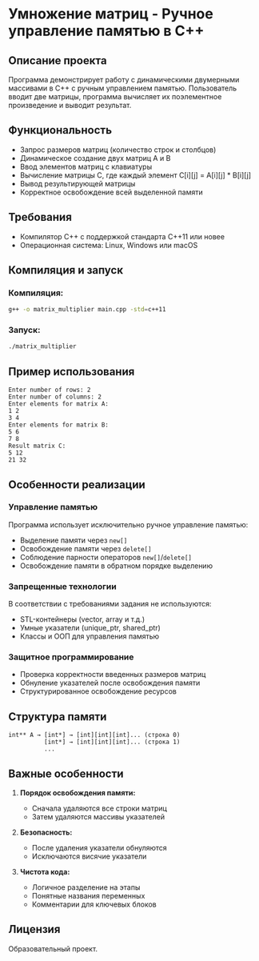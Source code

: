 

# Умножение матриц - Ручное управление памятью в C++

## Описание проекта

Программа демонстрирует работу с динамическими двумерными массивами в C++ с ручным управлением памятью. Пользователь вводит две матрицы, программа вычисляет их поэлементное произведение и выводит результат.

## Функциональность

- Запрос размеров матриц (количество строк и столбцов)
- Динамическое создание двух матриц A и B
- Ввод элементов матриц с клавиатуры
- Вычисление матрицы C, где каждый элемент C[i][j] = A[i][j] * B[i][j]
- Вывод результирующей матрицы
- Корректное освобождение всей выделенной памяти

## Требования

- Компилятор C++ с поддержкой стандарта C++11 или новее
- Операционная система: Linux, Windows или macOS

## Компиляция и запуск

### Компиляция:
```bash
g++ -o matrix_multiplier main.cpp -std=c++11
```
### Запуск:
```bash
./matrix_multiplier
```

## Пример использования

```
Enter number of rows: 2
Enter number of columns: 2
Enter elements for matrix A:
1 2
3 4
Enter elements for matrix B:
5 6
7 8
Result matrix C:
5 12
21 32
```

## Особенности реализации

### Управление памятью
Программа использует исключительно ручное управление памятью:
- Выделение памяти через `new[]`
- Освобождение памяти через `delete[]`
- Соблюдение парности операторов `new[]`/`delete[]`
- Освобождение памяти в обратном порядке выделению

### Запрещенные технологии
В соответствии с требованиями задания не используются:
- STL-контейнеры (vector, array и т.д.)
- Умные указатели (unique_ptr, shared_ptr)
- Классы и ООП для управления памятью

### Защитное программирование
- Проверка корректности введенных размеров матриц
- Обнуление указателей после освобождения памяти
- Структурированное освобождение ресурсов

## Структура памяти

```
int** A → [int*] → [int][int][int]... (строка 0)
          [int*] → [int][int][int]... (строка 1)
          ...
```

## Важные особенности

1. **Порядок освобождения памяти:**
   - Сначала удаляются все строки матриц
   - Затем удаляются массивы указателей

2. **Безопасность:**
   - После удаления указатели обнуляются
   - Исключаются висячие указатели

3. **Чистота кода:**
   - Логичное разделение на этапы
   - Понятные названия переменных
   - Комментарии для ключевых блоков

## Лицензия

Образовательный проект.
